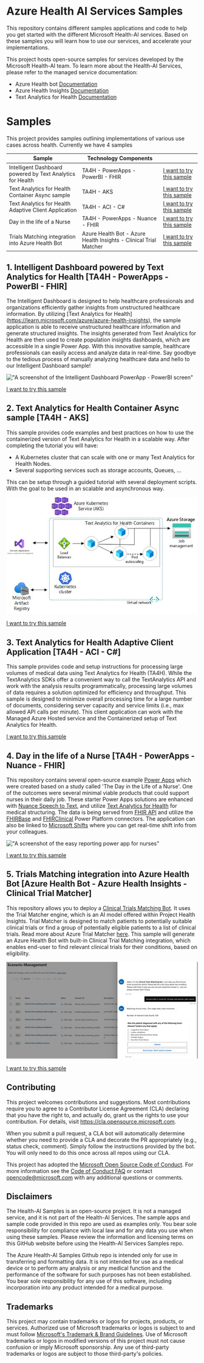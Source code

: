# Azure Health AI Services Samples

This repository contains different samples applications and code to help you get started with the different Microsoft Health-AI services.
Based on these samples you will learn how to use our services, and accelerate your implementations.

This project hosts open-source samples for services developed by the Microsoft Health-AI team. 
To learn more about the Health-AI Services, please refer to the managed service documentation: 

- Azure Health bot [Documentation](https://learn.microsoft.com/azure/health-bot/)
- Azure Health Insights [Documentation](https://learn.microsoft.com/azure/azure-health-insights)
- Text Analytics for Health [Documentation](https://learn.microsoft.com/en-us/azure/cognitive-services/language-service/text-analytics-for-health/overview?tabs=ner)



# Samples

This project provides samples outlining implementations of various use cases across health. 
Currently we have 4 samples

|Sample|Technology Components||
| --- | --- | --- | 
| Intelligent Dashboard powered by Text Analytics for Health | TA4H - PowerApps - PowerBI - FHIR | [I want to try this sample](/samples/intelligent-dashboard-ta4H/README.md) | 
| Text Analytics for Health Container Async sample | TA4H - AKS | [I want to try this sample](/samples/ta4h-container-e2e-sample/README.md) | 
| Text Analytics for Health Adaptive Client Application | TA4H - ACI - C# |  [I want to try this sample](/samples/ta4h-adaptive-client-blueprint/README.md) | 
| Day in the life of a Nurse | TA4H - PowerApps - Nuance - FHIR | [I want to try this sample](https://github.com/microsoft/nurseempowerment) | 
| Trials Matching integration into Azure Health Bot  | Azure Health Bot - Azure Health Insights - Clinical Trial Matcher |  [I want to try this sample](https://github.com/microsoft/ClinicalTrialsBlueprint) | 


## 1. Intelligent Dashboard powered by Text Analytics for Health [TA4H - PowerApps - PowerBI - FHIR]

The Intelligent Dashboard is designed to help healthcare professionals and organizations efficiently gather insights from unstructured healthcare information. By utilizing [Text Analytics for Health] (https://learn.microsoft.com/azure/azure-health-insights), the sample application is able to receive unstructured healthcare information and generate structured insights. The insights generated from Text Analytics for Health are then used to create population insights dashboards, which are accessible in a single Power App. With this innovative sample, healthcare professionals can easily access and analyze data in real-time. Say goodbye to the tedious process of manually analyzing healthcare data and hello to our Intelligent Dashboard  sample!

!["A screenshot of the Intelligent Dashboard PowerApp - PowerBI screen"](/media/intelligent-dashboard-ta4h/dashboard.png)

[I want to try this sample](/samples/intelligent-dashboard-ta4H/README.md)

## 2. Text Analytics for Health Container Async sample [TA4H - AKS]

This sample provides code examples and best practices on how to use the containerized version of Text Analytics for Health in a scalable way.
After completing the tutorial you will have: 
- A Kubernetes cluster that can scale with one or many Text Analytics for Health Nodes.
- Several supporting services such as storage accounts, Queues, ... 

This can be setup through a guided tutorial with several deployment scripts. With the goal to be used in an scalable and asynchronous way.

!["A screenshot of the Intelligent Dashboard PowerApp - PowerBI screen"](/media/text-analytics-for-health-batch-async/architecture.jpg)

[I want to try this sample](/samples/ta4h-container-e2e-sample/README.md)

## 3. Text Analytics for Health Adaptive Client Application [TA4H - ACI - C#]

This sample provides code and setup instructions for processing large volumes of medical data using Text Analytics for Health (TA4H). While the TextAnalytics SDKs offer a convenient way to call the TextAnalytics API and work with the analysis results programmatically, processing large volumes of data requires a solution optimized for efficiency and throughput. This sample is designed to minimize overall processing time for a large number of documents, considering server capacity and service limits (i.e., max allowed API calls per minute). This client application can work with the Managed Azure Hosted service and the Containerized setup of Text Analytics for Health.

[I want to try this sample](/samples/ta4h-adaptive-client-blueprint/README.md)

## 4. Day in the life of a Nurse [TA4H - PowerApps - Nuance - FHIR]

This repository contains several open-source example [Power Apps](https://make.powerapps.com/) which were created based on a study called 'The Day in the Life of a Nurse'. One of the outcomes were several minimal viable products that could support nurses in their daily job. These starter Power Apps solutions are enhanced with [Nuance Speech to Text](https://www.nuancehealthcaredeveloper.com/?q=Dragon-Medical-SpeechKit-Home), and utilize [Text Analytics for Health](https://docs.microsoft.com/en-us/azure/cognitive-services/language-service/text-analytics-for-health/overview ) for medical structuring. The data is being served from [FHIR API](https://docs.microsoft.com/en-us/azure/healthcare-apis/healthcare-apis-overview) and utilize the [FHIRBase](https://docs.microsoft.com/en-us/connectors/fhirbase/) and [FHIRClinical](https://docs.microsoft.com/en-us/connectors/fhirclinical/) Power Platform connectors. The application can also be linked to [Microsoft Shifts](https://support.microsoft.com/en-us/office/get-started-in-shifts-5f3e30d8-1821-4904-be26-c3cd25a497d6) where you can get real-time shift info from your colleagues.


!["A screenshot of the easy reporting power app for nurses"](/media/day-in-the-life-of-a-nurse/easy-reporting.png)

[I want to try this sample](https://github.com/microsoft/nurseempowerment)

## 5. Trials Matching integration into Azure Health Bot [Azure Health Bot - Azure Health Insights - Clinical Trial Matcher]

This repository allows you to deploy a [Clinical Trials Matching Bot](https://learn.microsoft.com/en-us/azure/azure-health-insights/trial-matcher/overview#azure-health-bot-integration). It uses the Trial Matcher engine, which is an AI model offered within Project Health Insights. Trial Matcher is designed to match patients to potentially suitable clinical trials or find a group of potentially eligible patients to a list of clinical trials. Read more about Azure Trial Matcher [here](https://learn.microsoft.com/en-us/azure/azure-health-insights/trial-matcher/overview). This sample will generate an Azure Health Bot with built-in Clinical Trial Matching integration, which enables end-user to find relevant clinical trials for their conditions, based on eligibility.

!["A screenshot that shows an example on how to use the Trial Matcher in the Azure Health Bot"](/media/azure-health-insights-integrated-healthbot/example-chat-scenario.png)

[I want to try this sample](https://github.com/microsoft/ClinicalTrialsBlueprint)


## Contributing

This project welcomes contributions and suggestions.  Most contributions require you to agree to a
Contributor License Agreement (CLA) declaring that you have the right to, and actually do, grant us
the rights to use your contribution. For details, visit https://cla.opensource.microsoft.com.

When you submit a pull request, a CLA bot will automatically determine whether you need to provide
a CLA and decorate the PR appropriately (e.g., status check, comment). Simply follow the instructions
provided by the bot. You will only need to do this once across all repos using our CLA.

This project has adopted the [Microsoft Open Source Code of Conduct](https://opensource.microsoft.com/codeofconduct/).
For more information see the [Code of Conduct FAQ](https://opensource.microsoft.com/codeofconduct/faq/) or
contact [opencode@microsoft.com](mailto:opencode@microsoft.com) with any additional questions or comments.

## Disclaimers

The Health-AI Samples is an open-source project. It is not a managed service, and it is not part of the Health-AI Services. The sample apps and sample code provided in this repo are used as examples only. You bear sole responsibility for compliance with local law and for any data you use when using these samples. Please review the information and licensing terms on this GitHub website before using the Health-AI Services Samples repo. 

The Azure Health-AI Samples Github repo is intended only for use in transferring and formatting data. It is not intended for use as a medical device or to perform any analysis or any medical function and the performance of the software for such purposes has not been established. You bear sole responsibility for any use of this software, including incorporation into any product intended for a medical purpose. 

## Trademarks

This project may contain trademarks or logos for projects, products, or services. Authorized use of Microsoft 
trademarks or logos is subject to and must follow 
[Microsoft's Trademark & Brand Guidelines](https://www.microsoft.com/en-us/legal/intellectualproperty/trademarks/usage/general).
Use of Microsoft trademarks or logos in modified versions of this project must not cause confusion or imply Microsoft sponsorship.
Any use of third-party trademarks or logos are subject to those third-party's policies.
